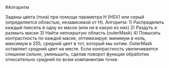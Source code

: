 #Алгоритм

Заданы цвета (тона) при помощи параметра H (HSV) или серый (определяется областью, независимой от H). 
Алгоритм: 
	1) Распределить каждый пиксель в одну из масок (или ни в какую из них)
	2) Раздуть и размыть маски
	3) Найти непокрытую область (outerMask)
	4) Повысить контрастность по каждой маске, оптимизируя: минимум в ноль, максимум в 255, средний цвет в тот, который мы хотим. OuterMask оставляет средний цвет на месте. Если контрастность увеличивается слишком сильно, уменьшить, сделав поворот функции обработки относительно средней по всем компанентам точке.
